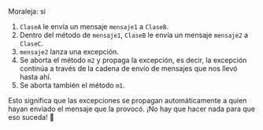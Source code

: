 Moraleja: si 

1. `ClaseA` le envía un mensaje `mensaje1` a `ClaseB`.
2. Dentro del método de `mensaje1`, `ClaseB` le envía un mensaje `mensaje2` a `ClaseC`.
3. `mensaje2` lanza una excepción.
4. Se aborta el método `m2` y propaga la excepción, es decir, la excepción continúa a través de la cadena de envío de mensajes que nos llevó hasta ahí.
5. Se aborta también el método `m1`.

Esto significa que las excepciones se propagan automáticamente a quien hayan enviado el mensaje que la provocó. ¡No hay que hacer nada para que eso suceda! :clap: 